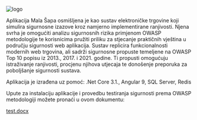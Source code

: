 
![logo](https://github.com/user-attachments/assets/f9ac9cd5-7a1a-4455-adbd-ed2a1ee997d6)

Aplikacija Mala Šapa osmišljena je kao sustav elektroničke trgovine koji simulira sigurnosne izazove kroz namjerno implementirane ranjivosti. 
Njena svrha je omogućiti analizu sigurnosnih rizika primjenom OWASP metodologije te korisnicima pružiti priliku za stjecanje praktičnih vještina u području sigurnosti web aplikacija. 
Sustav replicira funkcionalnosti modernih web trgovina, ali sadrži sigurnosne propuste temeljene na OWASP Top 10 popisu iz 2013., 2017. i 2021. godine. 
Ti propusti omogućuju istraživanje ranjivosti, procjenu njihova utjecaja te donošenje preporuka za poboljšanje sigurnosti sustava.

Aplikacija je izrađena uz pomoć:
.Net Core 3.1.,
Angular 9,
SQL Server,
Redis


Upute za instalaciju aplikacije i provedbu testiranja sigurnosti prema OWASP metodologiji možete pronaći u ovom dokumentu: 

[test.docx](https://github.com/user-attachments/files/18765533/test.docx)
